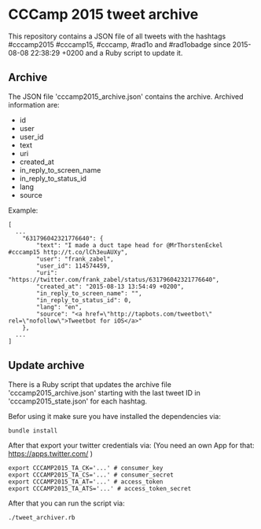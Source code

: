 # CCCamp 2015 tweet archive

This repository contains a JSON file of all tweets with the hashtags #cccamp2015 #cccamp15, #cccamp, #rad1o and #rad1obadge since 2015-08-08 22:38:29 +0200 and a Ruby script to update it.

## Archive

The JSON file 'cccamp2015_archive.json' contains the archive. Archived information are:

- id
- user
- user_id
- text
- uri
- created_at
- in_reply_to_screen_name
- in_reply_to_status_id
- lang
- source

Example:

```
[
  ...
    "631796042321776640": {
        "text": "I made a duct tape head for @MrThorstenEckel #cccamp15 http://t.co/lCh3euAUXy",
        "user": "frank_zabel",
        "user_id": 114574459,
        "uri": "https://twitter.com/frank_zabel/status/631796042321776640",
        "created_at": "2015-08-13 13:54:49 +0200",
        "in_reply_to_screen_name": "",
        "in_reply_to_status_id": 0,
        "lang": "en",
        "source": "<a href=\"http://tapbots.com/tweetbot\" rel=\"nofollow\">Tweetbot for iΟS</a>"
    },
  ...
]
```

## Update archive

There is a Ruby script that updates the archive file 'cccamp2015_archive.json' starting with the last tweet ID in 'cccamp2015_state.json' for each hashtag.

Befor using it make sure you have installed the dependencies via:

```
bundle install
```

After that export your twitter credentials via:
(You need an own App for that: https://apps.twitter.com/ )

```
export CCCAMP2015_TA_CK='...' # consumer_key
export CCCAMP2015_TA_CS='...' # consumer_secret
export CCCAMP2015_TA_AT='...' # access_token
export CCCAMP2015_TA_ATS='...' # access_token_secret
```

After that you can run the script via:

```
./tweet_archiver.rb
```

